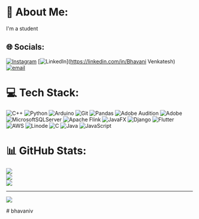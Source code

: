 # 💫 About Me:
I'm a student


## 🌐 Socials:
[![Instagram](https://img.shields.io/badge/Instagram-%23E4405F.svg?logo=Instagram&logoColor=white)](https://instagram.com/bhavani_gowda45) [![LinkedIn](https://img.shields.io/badge/LinkedIn-%230077B5.svg?logo=linkedin&logoColor=white)](https://linkedin.com/in/Bhavani Venkatesh) [![email](https://img.shields.io/badge/Email-D14836?logo=gmail&logoColor=white)](mailto:bhavanivenkatesh09@gmail.com) 

# 💻 Tech Stack:
![C++](https://img.shields.io/badge/c++-%2300599C.svg?style=flat&logo=c%2B%2B&logoColor=white) ![Python](https://img.shields.io/badge/python-3670A0?style=flat&logo=python&logoColor=ffdd54) ![Arduino](https://img.shields.io/badge/-Arduino-00979D?style=flat&logo=Arduino&logoColor=white) ![Git](https://img.shields.io/badge/git-%23F05033.svg?style=flat&logo=git&logoColor=white) ![Pandas](https://img.shields.io/badge/pandas-%23150458.svg?style=flat&logo=pandas&logoColor=white) ![Adobe Audition](https://img.shields.io/badge/Adobe%20Audition-9999FF.svg?style=flat&logo=Adobe%20Audition&logoColor=white) ![Adobe](https://img.shields.io/badge/adobe-%23FF0000.svg?style=flat&logo=adobe&logoColor=white) ![MicrosoftSQLServer](https://img.shields.io/badge/Microsoft%20SQL%20Server-CC2927?style=flat&logo=microsoft%20sql%20server&logoColor=white) ![Apache Flink](https://img.shields.io/badge/Apache%20Flink-E6526F?style=flat&logo=Apache%20Flink&logoColor=white) ![JavaFX](https://img.shields.io/badge/javafx-%23FF0000.svg?style=flat&logo=javafx&logoColor=white) ![Django](https://img.shields.io/badge/django-%23092E20.svg?style=flat&logo=django&logoColor=white) ![Flutter](https://img.shields.io/badge/Flutter-%2302569B.svg?style=flat&logo=Flutter&logoColor=white) ![AWS](https://img.shields.io/badge/AWS-%23FF9900.svg?style=flat&logo=amazon-aws&logoColor=white) ![Linode](https://img.shields.io/badge/linode-00A95C?style=flat&logo=linode&logoColor=white) ![C](https://img.shields.io/badge/c-%2300599C.svg?style=flat&logo=c&logoColor=white) ![Java](https://img.shields.io/badge/java-%23ED8B00.svg?style=flat&logo=openjdk&logoColor=white) ![JavaScript](https://img.shields.io/badge/javascript-%23323330.svg?style=flat&logo=javascript&logoColor=%23F7DF1E)
# 📊 GitHub Stats:
![](https://github-readme-stats.vercel.app/api?username=Bhavani98765&theme=dark&hide_border=false&include_all_commits=false&count_private=false)<br/>
![](https://nirzak-streak-stats.vercel.app/?user=Bhavani98765&theme=dark&hide_border=false)<br/>
![](https://github-readme-stats.vercel.app/api/top-langs/?username=Bhavani98765&theme=dark&hide_border=false&include_all_commits=false&count_private=false&layout=compact)

---
[![](https://visitcount.itsvg.in/api?id=Bhavani98765&icon=0&color=0)](https://visitcount.itsvg.in)

<!-- Proudly created with GPRM ( https://gprm.itsvg.in ) --># bhavaniv
